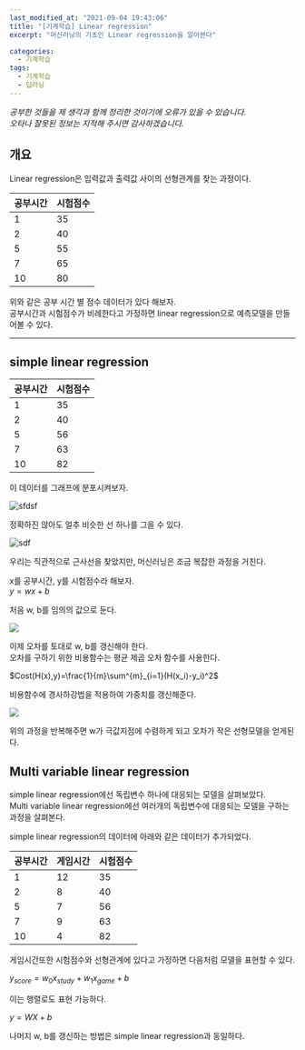 ```yaml
---
last_modified_at: "2021-09-04 19:43:06"
title: "[기계학습] Linear regression"
excerpt: "머신러닝의 기초인 Linear regression을 알아본다"

categories:
  - 기계학습
tags:
  - 기계학습
  - 딥러닝
---
```


_공부한 것들을 제 생각과 함께 정리한 것이기에 오류가 있을 수 있습니다.  
오타나 잘못된 정보는 지적해 주시면 감사하겠습니다._

## 개요

Linear regression은 입력값과 출력값 사이의 선형관계를 찾는 과정이다.

| 공부시간 | 시험점수 |
| -------- | -------- |
| 1        | 35       |
| 2        | 40       |
| 5        | 55       |
| 7        | 65       |
| 10       | 80       |

위와 같은 공부 시간 별 점수 데이터가 있다 해보자.  
공부시간과 시험점수가 비례한다고 가정하면 linear regression으로 예측모델을 만들어볼 수 있다.

---

## simple linear regression

| 공부시간 | 시험점수 |
| -------- | -------- |
| 1        | 35       |
| 2        | 40       |
| 5        | 56       |
| 7        | 63       |
| 10       | 82       |

이 데이터를 그래프에 분포시켜보자.

![sfdsf](https://i.imgur.com/zrwjnGc.png)

정확하진 않아도 얼추 비슷한 선 하나를 그을 수 있다.

![sdf](https://i.imgur.com/oUR9lQa.png)

우리는 직관적으로 근사선을 찾았지만, 머신러닝은 조금 복잡한 과정을 거친다.

x를 공부시간, y를 시험점수라 해보자.  
$y=wx+b$

처음 w, b를 임의의 값으로 둔다.

![](https://i.imgur.com/LGhJIkk.png)

이제 오차를 토대로 w, b를 갱신해야 한다.  
오차를 구하기 위한 비용함수는 평균 제곱 오차 함수를 사용한다.

$Cost(H(x),y)=\frac{1}{m}\sum^{m}_{i=1}(H(x_i)-y_i)^2$

비용함수에 경사하강법을 적용하여 가중치를 갱신해준다.

![](https://i.imgur.com/yIfrQl6.png)

위의 과정을 반복해주면 w가 극값지점에 수렴하게 되고 오차가 작은 선형모델을 얻게된다.

## Multi variable linear regression

simple linear regression에선 독립변수 하나에 대응되는 모델을 살펴보았다.  
Multi variable linear regression에선 여러개의 독립변수에 대응되는 모델을 구하는 과정을 살펴본다.

simple linear regression의 데이터에 아래와 같은 데이터가 추가되었다.

| 공부시간 | 게임시간 | 시험점수 |
| -------- | -------- | -------- |
| 1        | 12       | 35       |
| 2        | 8        | 40       |
| 5        | 7        | 56       |
| 7        | 9        | 63       |
| 10       | 4        | 82       |

게임시간또한 시험점수와 선형관계에 있다고 가정하면 다음처럼 모델을 표현할 수 있다.

$y_{score}=w_0x_{study}+w_1x_{game}+b$

이는 행렬로도 표현 가능하다.

$y=WX+b$

나머지 w, b를 갱신하는 방법은 simple linear regression과 동일하다.
